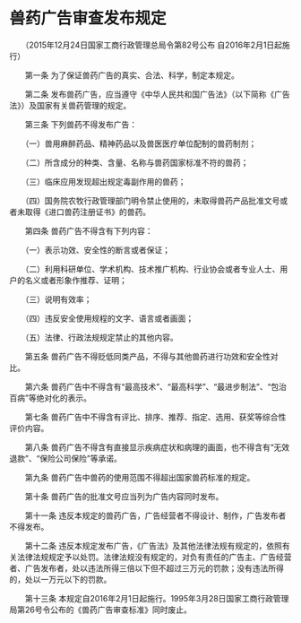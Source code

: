 # 兽药广告审查发布规定

　　（2015年12月24日国家工商行政管理总局令第82号公布 自2016年2月1日起施行）

 

　　第一条 为了保证兽药广告的真实、合法、科学，制定本规定。

　　第二条 发布兽药广告，应当遵守《中华人民共和国广告法》（以下简称《广告法》）及国家有关兽药管理的规定。

　　第三条 下列兽药不得发布广告：

　　（一）兽用麻醉药品、精神药品以及兽医医疗单位配制的兽药制剂；

　　（二）所含成分的种类、含量、名称与兽药国家标准不符的兽药；

　　（三）临床应用发现超出规定毒副作用的兽药；

　　（四）国务院农牧行政管理部门明令禁止使用的，未取得兽药产品批准文号或者未取得《进口兽药注册证书》的兽药。

　　第四条 兽药广告不得含有下列内容：

　　（一）表示功效、安全性的断言或者保证；

　　（二）利用科研单位、学术机构、技术推广机构、行业协会或者专业人士、用户的名义或者形象作推荐、证明；

　　（三）说明有效率；

　　（四）违反安全使用规程的文字、语言或者画面；

　　（五）法律、行政法规规定禁止的其他内容。

　　第五条 兽药广告不得贬低同类产品，不得与其他兽药进行功效和安全性对比。

　　第六条 兽药广告中不得含有“最高技术”、“最高科学”、“最进步制法”、“包治百病”等绝对化的表示。

　　第七条 兽药广告中不得含有评比、排序、推荐、指定、选用、获奖等综合性评价内容。

　　第八条 兽药广告不得含有直接显示疾病症状和病理的画面，也不得含有“无效退款”、“保险公司保险”等承诺。

　　第九条 兽药广告中兽药的使用范围不得超出国家兽药标准的规定。

　　第十条 兽药广告的批准文号应当列为广告内容同时发布。

　　第十一条 违反本规定的兽药广告，广告经营者不得设计、制作，广告发布者不得发布。

　　第十二条 违反本规定发布广告，《广告法》及其他法律法规有规定的，依照有关法律法规规定予以处罚。法律法规没有规定的，对负有责任的广告主、广告经营者、广告发布者，处以违法所得三倍以下但不超过三万元的罚款；没有违法所得的，处以一万元以下的罚款。

　　第十三条 本规定自2016年2月1日起施行。1995年3月28日国家工商行政管理局第26号令公布的《兽药广告审查标准》同时废止。